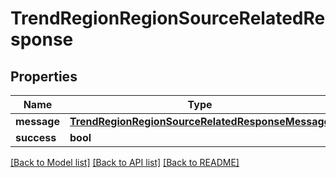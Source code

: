 # TrendRegionRegionSourceRelatedResponse

## Properties
Name | Type | Description | Notes
------------ | ------------- | ------------- | -------------
**message** | [**TrendRegionRegionSourceRelatedResponseMessage**](TrendRegionRegionSourceRelatedResponseMessage.md) |  | [optional] 
**success** | **bool** |  | [optional] 

[[Back to Model list]](../README.md#documentation-for-models) [[Back to API list]](../README.md#documentation-for-api-endpoints) [[Back to README]](../README.md)



